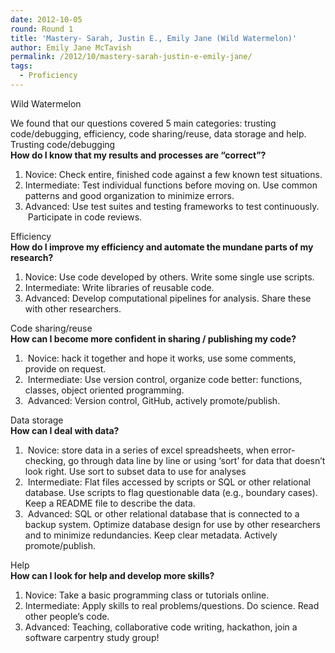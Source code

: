 ```yaml
---
date: 2012-10-05
round: Round 1
title: 'Mastery- Sarah, Justin E., Emily Jane (Wild Watermelon)'
author: Emily Jane McTavish
permalink: /2012/10/mastery-sarah-justin-e-emily-jane/
tags:
  - Proficiency
---
```

Wild Watermelon

We found that our questions covered 5 main categories: trusting code/debugging, efficiency, code sharing/reuse, data storage and help.  
Trusting code/debugging  
**How do I know that my results and processes are “correct”?**

1.  Novice: Check entire, finished code against a few known test situations.
2.  Intermediate: Test individual functions before moving on. Use common patterns and good organization to minimize errors.
3.  Advanced: Use test suites and testing frameworks to test continuously.  Participate in code reviews.

Efficiency  
**How do I improve my efficiency and automate the mundane parts of my research?**

1.  Novice: Use code developed by others. Write some single use scripts.
2.  Intermediate: Write libraries of reusable code.
3.  Advanced: Develop computational pipelines for analysis. Share these with other researchers.

Code sharing/reuse  
**How can I become more confident in sharing / publishing my code?**

1.   Novice: hack it together and hope it works, use some comments, provide on request.
2.   Intermediate: Use version control, organize code better: functions, classes, object oriented programming.
3.   Advanced: Version control, GitHub, actively promote/publish.

Data storage  
**How can I deal with data?**

1.   Novice: store data in a series of excel spreadsheets, when error-checking, go through data line by line or using ‘sort’ for data that doesn’t look right. Use sort to subset data to use for analyses
2.   Intermediate: Flat files accessed by scripts or SQL or other relational database. Use scripts to flag questionable data (e.g., boundary cases). Keep a README file to describe the data.
3.   Advanced: SQL or other relational database that is connected to a backup system. Optimize database design for use by other researchers and to minimize redundancies. Keep clear metadata. Actively promote/publish.

Help  
**How can I look for help and develop more skills?**

1.  Novice: Take a basic programming class or tutorials online.
2.  Intermediate: Apply skills to real problems/questions. Do science. Read other people’s code.
3.  Advanced: Teaching, collaborative code writing, hackathon, join a software carpentry study group!
